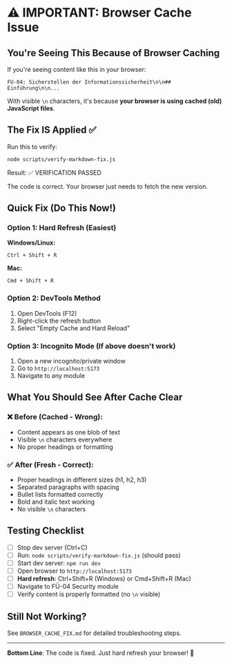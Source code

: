 # ⚠️ IMPORTANT: Browser Cache Issue

## You're Seeing This Because of Browser Caching

If you're seeing content like this in your browser:

```
FÜ-04: Sicherstellen der Informationssicherheit\n\n## Einführung\n\n...
```

With visible `\n` characters, it's because **your browser is using cached (old) JavaScript files**.

## The Fix IS Applied ✅

Run this to verify:

```bash
node scripts/verify-markdown-fix.js
```

Result: ✅ VERIFICATION PASSED

The code is correct. Your browser just needs to fetch the new version.

## Quick Fix (Do This Now!)

### Option 1: Hard Refresh (Easiest)

**Windows/Linux:**

```
Ctrl + Shift + R
```

**Mac:**

```
Cmd + Shift + R
```

### Option 2: DevTools Method

1. Open DevTools (F12)
2. Right-click the refresh button
3. Select "Empty Cache and Hard Reload"

### Option 3: Incognito Mode (If above doesn't work)

1. Open a new incognito/private window
2. Go to `http://localhost:5173`
3. Navigate to any module

## What You Should See After Cache Clear

### ❌ Before (Cached - Wrong):

- Content appears as one blob of text
- Visible `\n` characters everywhere
- No proper headings or formatting

### ✅ After (Fresh - Correct):

- Proper headings in different sizes (h1, h2, h3)
- Separated paragraphs with spacing
- Bullet lists formatted correctly
- Bold and italic text working
- No visible `\n` characters

## Testing Checklist

- [ ] Stop dev server (Ctrl+C)
- [ ] Run: `node scripts/verify-markdown-fix.js` (should pass)
- [ ] Start dev server: `npm run dev`
- [ ] Open browser to `http://localhost:5173`
- [ ] **Hard refresh**: Ctrl+Shift+R (Windows) or Cmd+Shift+R (Mac)
- [ ] Navigate to FÜ-04 Security module
- [ ] Verify content is properly formatted (no `\n` visible)

## Still Not Working?

See `BROWSER_CACHE_FIX.md` for detailed troubleshooting steps.

---

**Bottom Line**: The code is fixed. Just hard refresh your browser! 🔄
